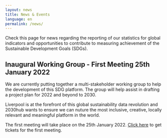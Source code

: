 ```yaml
---
layout: news
title: News & Events
language: en
permalink: /news/
---
```



Check this page for news regarding the reporting of our statistics for global indicators and opportunities to contribute to measuring achievement of the Sustainable Development Goals (SDGs).

## Inaugural Working Group - First Meeting 25th January 2022
We are currently putting together a multi-stakeholder working group to help the development of this SDG platform. The group will help assist in drafting a project plan for 2022 and beyond to 2030. 

Liverpool is at the forefront of this global sustainability data revolution and 2030hub wants to ensure we can nuture the most inclusive, creative, locally relevant and meaningful platform in the world. 

The first meeting will take place on the 25th January 2022. [Click here](https://www.eventbrite.co.uk/e/liverpool-sdg-data-platform-inaugural-working-group-meeting-tickets-211678695677/) to get tickets for the first meeting.

